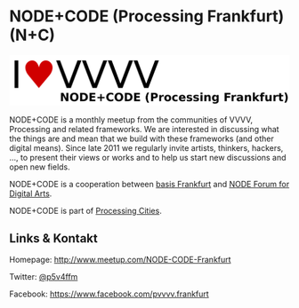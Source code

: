 # NODE+CODE (Processing Frankfurt) (N+C)
![NODE+CODE (Processing Frankfurt)](./nodeandcode.logo.png)

NODE+CODE is a monthly meetup from the communities of VVVV, Processing and related frameworks. We are
interested in discussing what the things are and mean that we build with these frameworks (and other digital
means). Since late 2011 we regularly invite artists, thinkers, hackers, ..., to present their views or works and
to help us start new discussions and open new fields.

NODE+CODE is a cooperation between [basis Frankfurt](http://basis-frankfurt.de/) and [NODE Forum for Digital
Arts](http://node.vvvv.org/).

NODE+CODE is part of [Processing Cities](http://www.processingcities.org/).


## Links &amp; Kontakt

Homepage: <http://www.meetup.com/NODE-CODE-Frankfurt>



Twitter: [@p5v4ffm](https://twitter.com/@p5v4ffm)

Facebook: <https://www.facebook.com/pvvvv.frankfurt>







